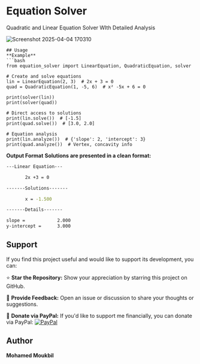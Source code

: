 # Equation Solver

Quadratic and Linear Equation Solver WIth Detailed Analysis

![Screenshot 2025-04-04 170310](https://github.com/user-attachments/assets/ee2d2645-4f65-4120-8c33-9a745841274a)


```
## Usage
**Example**
```bash
from equation_solver import LinearEquation, QuadraticEquation, solver

# Create and solve equations
lin = LinearEquation(2, 3)  # 2x + 3 = 0
quad = QuadraticEquation(1, -5, 6)  # x² -5x + 6 = 0

print(solver(lin))
print(solver(quad))

# Direct access to solutions
print(lin.solve())  # [-1.5]
print(quad.solve())  # [3.0, 2.0]

# Equation analysis
print(lin.analyze())  # {'slope': 2, 'intercept': 3}
print(quad.analyze())  # Vertex, concavity info
```
**Output Format**
**Solutions are presented in a clean format:**
```bash
---Linear Equation---

       2x +3 = 0        

-------Solutions-------

       x = -1.500       

-------Details-------

slope =            2.000
y-intercept =      3.000
```


## Support

If you find this project useful and would like to support its development, you can:

⭐ **Star the Repository:** Show your appreciation by starring this project on GitHub.

💬 **Provide Feedback:** Open an issue or discussion to share your thoughts or suggestions.

🤍 **Donate via PayPal:** If you'd like to support me financially, you can donate via PayPal:
[![PayPal](https://img.shields.io/badge/Donate-PayPal-blue?logo=paypal)](https://paypal.me/basic1man?country.x=MA&locale.x=en_US)


## Author

**Mohamed Moukbil**
